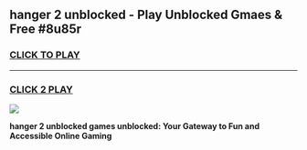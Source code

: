 
## hanger 2 unblocked - Play Unblocked Gmaes & Free #8u85r
<h3>
<a href="https://news.freeplayer.one?title=hanger_2_unblocked&ref=24F">CLICK TO PLAY</a></h3>
<hr>

<h3>
<a href="https://news.freeplayer.one?title=hanger_2_unblocked&ref=24F">CLICK 2 PLAY</a>
  
</h3>

<a href="https://news.freeplayer.one?title=hanger_2_unblocked&ref=24F/"><img src="https://clearcache.store/games.png"></a>


**hanger 2 unblocked games unblocked: Your Gateway to Fun and Accessible Online Gaming**
